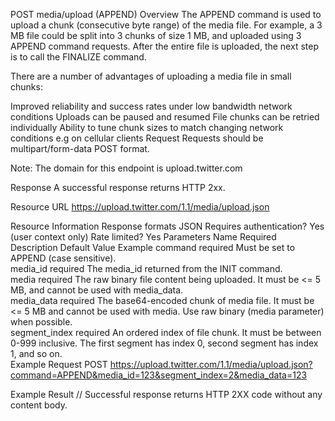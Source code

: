 POST media/upload (APPEND)
Overview
The APPEND command is used to upload a chunk (consecutive byte range) of the media file. For example, a 3 MB file could be split into 3 chunks of size 1 MB, and uploaded using 3 APPEND command requests. After the entire file is uploaded, the next step is to call the FINALIZE command.

There are a number of advantages of uploading a media file in small chunks:

Improved reliability and success rates under low bandwidth network conditions
Uploads can be paused and resumed
File chunks can be retried individually
Ability to tune chunk sizes to match changing network conditions e.g on cellular clients
Request
Requests should be multipart/form-data POST format.

Note: The domain for this endpoint is upload.twitter.com

Response
A successful response returns HTTP 2xx.

Resource URL
https://upload.twitter.com/1.1/media/upload.json

Resource Information
Response formats	JSON
Requires authentication?	Yes (user context only)
Rate limited?	Yes
Parameters
Name	Required	Description	Default Value	Example
command	required	Must be set to APPEND (case sensitive).		
media_id	required	The media_id returned from the INIT command.		
media	required	The raw binary file content being uploaded. It must be <= 5 MB, and cannot be used with media_data.		
media_data	required	The base64-encoded chunk of media file. It must be <= 5 MB and cannot be used with media. Use raw binary (media parameter) when possible.		
segment_index	required	An ordered index of file chunk. It must be between 0-999 inclusive. The first segment has index 0, second segment has index 1, and so on.		
Example Request
POST https://upload.twitter.com/1.1/media/upload.json?command=APPEND&media_id=123&segment_index=2&media_data=123

Example Result
// Successful response returns HTTP 2XX code without any content body.
